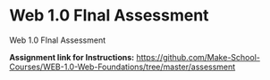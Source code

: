 # Web 1.0 FInal Assessment
 Web 1.0 FInal Assessment 

**Assignment link for Instructions:**
https://github.com/Make-School-Courses/WEB-1.0-Web-Foundations/tree/master/assessment


